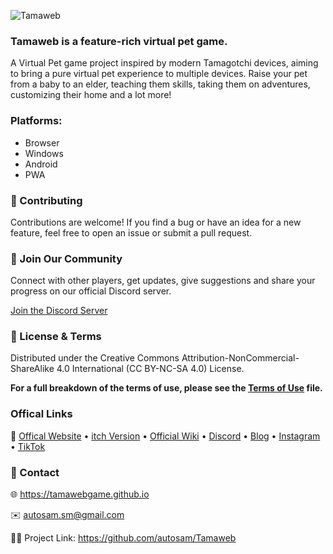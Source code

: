 ![Tamaweb](https://img.itch.zone/aW1nLzIwNjE0MTY1LnBuZw==/original/GkKbBT.png)

### Tamaweb is a feature-rich virtual pet game.

A Virtual Pet game project inspired by modern Tamagotchi devices, aiming to bring a pure virtual pet experience to multiple devices. Raise your pet from a baby to an elder, teaching them skills, taking them on adventures, customizing their home and a lot more!

### Platforms:
- Browser
- Windows
- Android
- PWA

### 🤝 Contributing
Contributions are welcome! If you find a bug or have an idea for a new feature, feel free to open an issue or submit a pull request.

### 💬 Join Our Community
Connect with other players, get updates, give suggestions and share your progress on our official Discord server.

[Join the Discord Server](https://tamawebgame.github.io/discord)

### 📄 License & Terms
Distributed under the Creative Commons Attribution-NonCommercial-ShareAlike 4.0 International (CC BY-NC-SA 4.0) License.

**For a full breakdown of the terms of use, please see the [Terms of Use](TERMS_OF_USE.md) file.**

### Offical Links
🔗 [Offical Website](https://tamawebgame.github.io/) • [itch Version](https://samandev.itch.io/tamaweb) • [Official Wiki](https://tamaweb.wiki.gg/) • [Discord](https://tamawebgame.github.io/discord) • [Blog](https://tamawebgame.github.io/blog) • [Instagram](https://www.instagram.com/tamaweb_game/) • [TikTok](https://www.tiktok.com/@samandevgames?_t=8rmMbdc7Vnb&_r=1)

### 📧 Contact
🌐 https://tamawebgame.github.io

✉️ autosam.sm@gmail.com

🧑‍💻 Project Link: https://github.com/autosam/Tamaweb